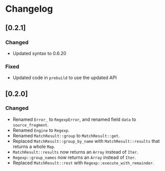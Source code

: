 # Changelog

## [0.2.1]

### Changed

- Updated syntax to 0.6.20

### Fixed

- Updated code in `prebuild` to use the updated API

## [0.2.0]

### Changed

- Renamed `Error_` to `RegexpError`, and renamed field `data` to `source_fragment`.
- Renamed `Engine` to `Regexp`.
- Renamed `MatchResult::group` to `MatchResult::get`.
- Replaced `MatchResult::group_by_name` with `MatchResult::results` that returns a whole `Map`.
- `MatchResult::results` now returns an `Array` instead of `Iter`.
- `Regexp::group_names` now returns an `Array` instead of `Iter`.
- Replaced `MatchResult::rest` with `Regexp::execute_with_remainder`.
